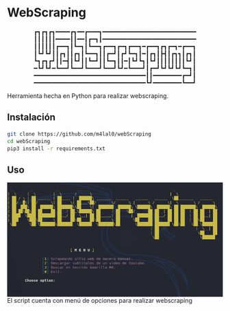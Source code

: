# WebScraping

<p align="center">
┏┓┏┓┏┓━━━━┏┓━━┏━━━┓━━━━━━━━━━━━━━━━━━━━━━━━━━
┃┃┃┃┃┃━━━━┃┃━━┃┏━┓┃━━━━━━━━━━━━━━━━━━━━━━━━━━
┃┃┃┃┃┃┏━━┓┃┗━┓┃┗━━┓┏━━┓┏━┓┏━━┓━┏━━┓┏┓┏━┓━┏━━┓
┃┗┛┗┛┃┃┏┓┃┃┏┓┃┗━━┓┃┃┏━┛┃┏┛┗━┓┃━┃┏┓┃┣┫┃┏┓┓┃┏┓┃
┗┓┏┓┏┛┃┃━┫┃┗┛┃┃┗━┛┃┃┗━┓┃┃━┃┗┛┗┓┃┗┛┃┃┃┃┃┃┃┃┗┛┃
━┗┛┗┛━┗━━┛┗━━┛┗━━━┛┗━━┛┗┛━┗━━━┛┃┏━┛┗┛┗┛┗┛┗━┓┃
━━━━━━━━━━━━━━━━━━━━━━━━━━━━━━━┃┃━━━━━━━━┏━┛┃
━━━━━━━━━━━━━━━━━━━━━━━━━━━━━━━┗┛━━━━━━━━┗━━┛
</p>

Herramienta hecha en Python para realizar webscraping.

## Instalación
```bash
git clone https://github.com/m4lal0/webScraping
cd webScraping
pip3 install -r requirements.txt
```

## Uso

<p align="center">
<img src="Images/portada.png"
	alt="Portada"
	style="float: left; margin-right: 10px;" />
</p>

El script cuenta con menú de opciones para realizar webscraping
